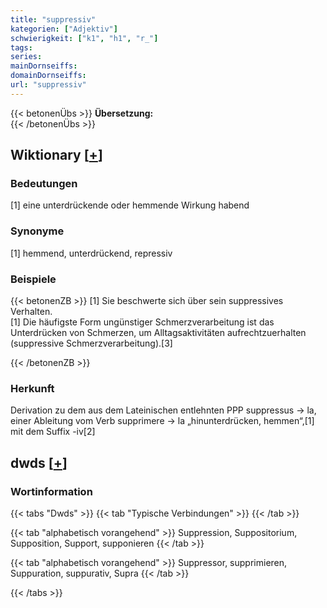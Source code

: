 ```yaml
---
title: "suppressiv"
kategorien: ["Adjektiv"]
schwierigkeit: ["k1", "h1", "r_"]
tags:
series:
mainDornseiffs:
domainDornseiffs:
url: "suppressiv"
---
```


{{< betonenÜbs >}}
**Übersetzung:**  
{{< /betonenÜbs >}}

## Wiktionary [[+](https://de.wiktionary.org/wiki/suppressiv)]

### Bedeutungen
[1] eine unterdrückende oder hemmende Wirkung habend  

### Synonyme
[1] hemmend, unterdrückend, repressiv  

### Beispiele
{{< betonenZB >}}
[1] Sie beschwerte sich über sein suppressives Verhalten.  
[1]  Die häufigste Form ungünstiger Schmerzverarbeitung ist das Unterdrücken von Schmerzen, um Alltagsaktivitäten aufrechtzuerhalten (suppressive Schmerzverarbeitung).[3]  

{{< /betonenZB >}}
### Herkunft
Derivation zu dem aus dem Lateinischen entlehnten PPP suppressus → la, einer Ableitung vom Verb supprimere → la „hinunterdrücken, hemmen“,[1] mit dem Suffix -iv[2]  



## dwds [[+](https://www.dwds.de/wb/suppressiv)]

### Wortinformation
{{< tabs "Dwds" >}}
{{< tab "Typische Verbindungen" >}}
{{< /tab >}}

{{< tab "alphabetisch vorangehend" >}}
Suppression, Suppositorium, Supposition, Support, supponieren
{{< /tab >}}

{{< tab "alphabetisch vorangehend" >}}
Suppressor, supprimieren, Suppuration, suppurativ, Supra
{{< /tab >}}

{{< /tabs >}}

